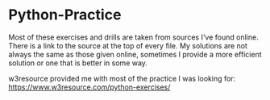 # Python-Practice

Most of these exercises and drills are taken from sources I've found online. There is a link to the source at the top of every file. My solutions are not always the same as those given online, sometimes I provide a more efficient solution or one that is better in some way. 

w3resource provided me with most of the practice I was looking for:
https://www.w3resource.com/python-exercises/ 
